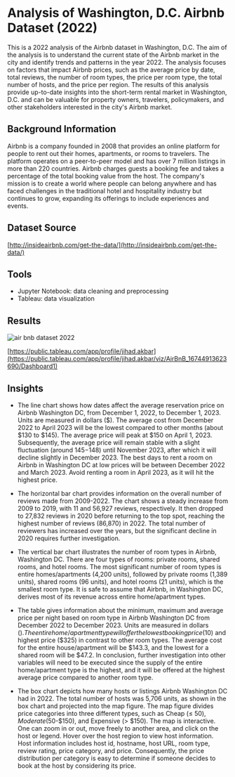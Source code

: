 
# Analysis of Washington, D.C. Airbnb Dataset (2022)

This is a 2022 analysis of the Airbnb dataset in Washington, D.C. The aim of the analysis is to understand the current state of the Airbnb market in the city and identify trends and patterns in the year 2022. The analysis focuses on factors that impact Airbnb prices, such as the average price by date, total reviews, the number of room types, the price per room type, the total number of hosts, and the price per region. The results of this analysis provide up-to-date insights into the short-term rental market in Washington, D.C. and can be valuable for property owners, travelers, policymakers, and other stakeholders interested in the city's Airbnb market.
## Background Information

Airbnb is a company founded in 2008 that provides an online platform for people to rent out their homes, apartments, or rooms to travelers. The platform operates on a peer-to-peer model and has over 7 million listings in more than 220 countries. Airbnb charges guests a booking fee and takes a percentage of the total booking value from the host. The company's mission is to create a world where people can belong anywhere and has faced challenges in the traditional hotel and hospitality industry but continues to grow, expanding its offerings to include experiences and events.
## Dataset Source

[http://insideairbnb.com/get-the-data/](http://insideairbnb.com/get-the-data/)
## Tools
* Jupyter Notebook: data cleaning and preprocessing
* Tableau: data visualization
## Results

![air bnb dataset 2022](https://blogger.googleusercontent.com/img/b/R29vZ2xl/AVvXsEjWgPAAlBV8UMk_5Dp_b4wgTGwVbqZYMYszafpaDoMuPc9vkiL234GlfBTU2H4zdrv1OusFo_TuWkBrQm2bSVPzDdnkoEDWU2i8yNyS7VBJ5BJSVSGFSfZ8hUc29xCGWc_q64CscYhO0jmI8JtN4djKkF5r7SyOVNKZndXzp0FmTeXB1Z8oAnsQe6ok/s1600/air-bnb-dataset-2022.png)

[https://public.tableau.com/app/profile/jihad.akbar](https://public.tableau.com/app/profile/jihad.akbar/viz/AirBnB_16744913623690/Dashboard1)

## Insights

* The line chart shows how dates affect the average reservation price on Airbnb Washington DC, from December 1, 2022, to December 1, 2023. Units are measured in dollars ($). The average cost from December 2022 to April 2023 will be the lowest compared to other months (about $130 to $145). The average price will peak at $150 on April 1, 2023. Subsequently, the average price will remain stable with a slight fluctuation (around $145-$148) until November 2023, after which it will decline slightly in December 2023. The best days to rent a room on Airbnb in Washington DC at low prices will be between December 2022 and March 2023. Avoid renting a room in April 2023, as it will hit the highest price.

* The horizontal bar chart provides information on the overall number of reviews made from 2009-2022. The chart shows a steady increase from 2009 to 2019, with 11 and 56,927 reviews, respectively. It then dropped to 27,832 reviews in 2020 before returning to the top spot, reaching the highest number of reviews (86,870) in 2022. The total number of reviewers has increased over the years, but the significant decline in 2020 requires further investigation.

* The vertical bar chart illustrates the number of room types in Airbnb, Washington DC. There are four types of rooms: private rooms, shared rooms, and hotel rooms. The most significant number of room types is entire homes/apartments (4,200 units), followed by private rooms (1,389 units), shared rooms (96 units), and hotel rooms (21 units), which is the smallest room type. It is safe to assume that Airbnb, in Washington DC, derives most of its revenue across entire home/apartment types.

* The table gives information about the minimum, maximum and average price per night based on room type in Airbnb Washington DC from December 2022 to December 2023. Units are measured in dollars ($). The entire home/apartment type will offer the lowest booking price ($10) and highest price ($325) in contrast to other room types. The average cost for the entire house/apartment will be $143.3, and the lowest for a shared room will be $47.2. In conclusion, further investigation into other variables will need to be executed since the supply of the entire home/apartment type is the highest, and it will be offered at the highest average price compared to another room type.

* The box chart depicts how many hosts or listings Airbnb Washington DC had in 2022. The total number of hosts was 5,706 units, as shown in the box chart and projected into the map figure. The map figure divides price categories into three different types, such as Cheap (≤ $50), Moderate ($50-$150), and Expensive (> $150). The map is interactive. One can zoom in or out, move freely to another area, and click on the host or legend. Hover over the host region to view host information. Host information includes host id, hostname, host URL, room type, review rating, price category, and price. Consequently, the price distribution per category is easy to determine if someone decides to book at the host by considering its price.
